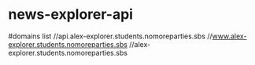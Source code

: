 # news-explorer-api
#domains list
 //api.alex-explorer.students.nomoreparties.sbs
 //www.alex-explorer.students.nomoreparties.sbs
 //alex-explorer.students.nomoreparties.sbs

